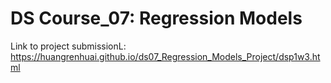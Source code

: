 # DS Course_07: Regression Models

Link to project submissionL: 
https://huangrenhuai.github.io/ds07_Regression_Models_Project/dsp1w3.html
